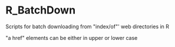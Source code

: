R_BatchDown
===========

Scripts for batch downloading from "index/of"' web directories in R

"a href" elements can be either in upper or lower case

